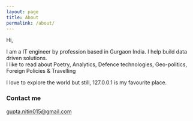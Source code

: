 ```yaml
---
layout: page
title: About
permalink: /about/
---
```


Hi,

I am a IT engineer by profession based in Gurgaon India. I help build data driven solutions.  
I like to read about Poetry, Analytics, Defence technologies, Geo-politics, Foreign Policies & Travelling

I love to explore the world but still, 127.0.0.1 is my favourite place.


 
### Contact me

[gupta.nitin015@gmail.com](mailto:gupta.nitin015@gmail.com)
